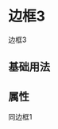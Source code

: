 <!-- 加载 demo 组件 start -->
<script setup>
import demo from './demo.vue'
</script>
<!-- 加载 demo 组件 end -->

<!-- 正文开始 -->

# 边框3

边框3

## 基础用法
<Preview comp-name="BorderBox3" demo-name="demo">
  <demo />
</Preview>

## 属性
同边框1
